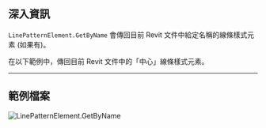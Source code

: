## 深入資訊
`LinePatternElement.GetByName` 會傳回目前 Revit 文件中給定名稱的線條樣式元素 (如果有)。

在以下範例中，傳回目前 Revit 文件中的「中心」線條樣式元素。
___
## 範例檔案

![LinePatternElement.GetByName](./Revit.Elements.LinePatternElement.GetByName_img.jpg)
